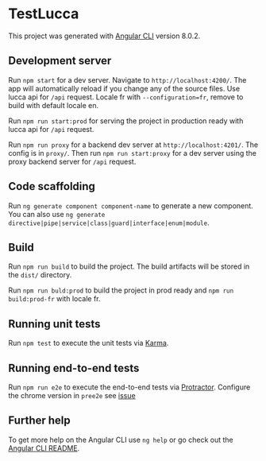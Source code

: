 # TestLucca

This project was generated with [Angular CLI](https://github.com/angular/angular-cli) version 8.0.2.

## Development server

Run `npm start` for a dev server. Navigate to `http://localhost:4200/`. The app will automatically reload if you change any of the source files. Use lucca api for `/api` request. Locale fr with `--configuration=fr`, remove to build with default locale en.

Run `npm run start:prod` for serving the project in production ready with lucca api for `/api` request.

Run `npm run proxy` for a backend dev server at `http://localhost:4201/`. The config is in `proxy/`. Then
run `npm run start:proxy` for a dev server using the proxy backend server for `/api` request.


## Code scaffolding

Run `ng generate component component-name` to generate a new component. You can also use `ng generate directive|pipe|service|class|guard|interface|enum|module`.

## Build

Run `npm run build` to build the project. The build artifacts will be stored in the `dist/` directory.

Run `npm run buld:prod` to build the project in prod ready and `npm run build:prod-fr` with locale fr.

## Running unit tests

Run `npm test` to execute the unit tests via [Karma](https://karma-runner.github.io).

## Running end-to-end tests

Run `npm run e2e` to execute the end-to-end tests via [Protractor](http://www.protractortest.org/).
Configure the chrome version in `pree2e` see [issue](https://github.com/angular/angular-cli/issues/4640)

## Further help

To get more help on the Angular CLI use `ng help` or go check out the [Angular CLI README](https://github.com/angular/angular-cli/blob/master/README.md).
